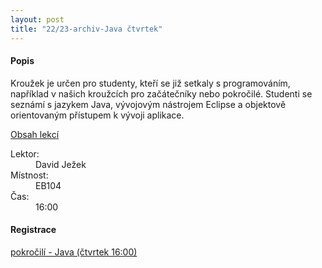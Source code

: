 ```yaml
---
layout: post
title: "22/23-archiv-Java čtvrtek"
---
```


#### Popis

Kroužek je určen pro studenty, kteří se již setkaly s programováním, například v našich kroužcích pro začátečníky nebo pokročilé. Studenti se seznámí s jazykem Java, vývojovým nástrojem Eclipse a objektově orientovaným přístupem k vývoji aplikace.

[Obsah lekcí](https://swi.cs.vsb.cz/jezek/krouzek-programovani.html)

<dl>
<dt>Lektor:</dt><dd>David Ježek</dd>
<dt>Místnost:</dt><dd>EB104</dd>
<dt>Čas:</dt><dd>16:00</dd>
</dl>

#### Registrace

[pokročilí - Java (čtvrtek 16:00)](https://www.zlepsisitechniku.vsb.cz/program/595)
